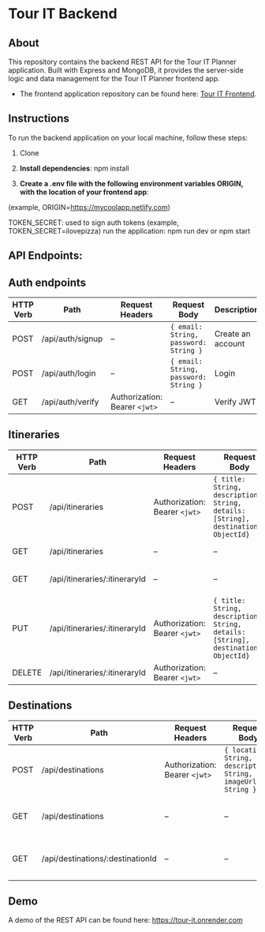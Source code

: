 # Tour IT Backend

## About

This repository contains the backend REST API for the Tour IT Planner application. Built with Express and MongoDB, it provides the server-side logic and data management for the Tour IT Planner frontend app.

- The frontend application repository can be found here: [Tour IT Frontend](https://github.com/tour-it-planner/tour-it-frontend).


## Instructions

To run the backend application on your local machine, follow these steps:

1. Clone

2. **Install dependencies**: npm install

3. **Create a .env file with the following environment variables
ORIGIN, with the location of your frontend app**: 

(example, ORIGIN=https://mycoolapp.netlify.com)

TOKEN_SECRET: used to sign auth tokens (example, TOKEN_SECRET=ilovepizza)
run the application: npm run dev or npm start


## API Endpoints:


## Auth endpoints


| HTTP Verb | Path               | Request Headers                  | Request Body                          | Description        |
|-----------|--------------------|----------------------------------|---------------------------------------|--------------------|
| POST      | /api/auth/signup   | –                                | `{ email: String, password: String }` | Create an account  |
| POST      | /api/auth/login    | –                                | `{ email: String, password: String }` | Login              |
| GET       | /api/auth/verify   | Authorization: Bearer `<jwt>`    | –                                     | Verify JWT         |


## Itineraries

| HTTP Verb | Path                          | Request Headers                  | Request Body                                                                       | Description          |
|-----------|-------------------------------|----------------------------------|------------------------------------------------------------------------------------|----------------------|
| POST      | /api/itineraries              | Authorization: Bearer `<jwt>`    | `{ title: String, description: String, details: [String], destinations:  ObjectId}`| Create new itinerary |
| GET       | /api/itineraries              | –                                | –                                                                                  | Get all itineraries  |
| GET       | /api/itineraries/:itineraryId | –                                | –                                                                                  | Get itinerary details|
| PUT       | /api/itineraries/:itineraryId | Authorization: Bearer `<jwt>`    | `{ title: String, description: String, details: [String], destinations:  ObjectId}`| Update a itinerary   |
| DELETE    | /api/itineraries/:itineraryId | Authorization: Bearer `<jwt>`    | –                                                                                  | Delete a itinerary   |

## Destinations

| HTTP Verb | Path                              | Request Headers                  | Request Body                                                  | Description                            |
|-----------|-----------------------------------|----------------------------------|---------------------------------------------------------------|----------------------------------------|
| POST      | /api/destinations                 | Authorization: Bearer `<jwt>`    | `{ location: String, description: String, imageUrl: String }` | Create new task                        |
| GET       | /api/destinations                 | –                                | –                                                             | Get all tasks (not implemented yet)    |
| GET       | /api/destinations/:destinationId  | –                                | –                                                             | Get task details (not implemented yet) |


## Demo

A demo of the REST API can be found here: https://tour-it.onrender.com